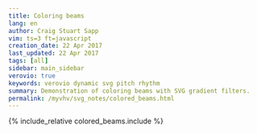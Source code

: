 ```yaml
---
title: Coloring beams
lang: en
author: Craig Stuart Sapp
vim: ts=3 ft=javascript
creation_date: 22 Apr 2017
last_updated: 22 Apr 2017
tags: [all]
sidebar: main_sidebar
verovio: true
keywords: verovio dynamic svg pitch rhythm
summary: Demonstration of coloring beams with SVG gradient filters.
permalink: /myvhv/svg_notes/colored_beams.html
---
```


{% include_relative colored_beams.include %}



